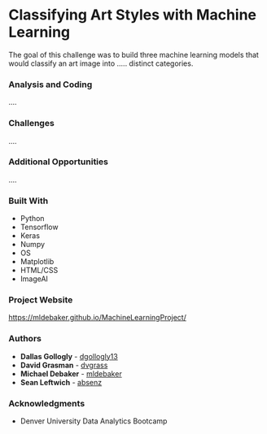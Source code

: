 # Classifying Art Styles with Machine Learning

The goal of this challenge was to build three machine learning models that would classify an art image into ..... distinct categories. 

### Analysis and Coding 

....

### Challenges

....

### Additional Opportunities

....

### Built With

* Python
* Tensorflow
* Keras
* Numpy
* OS 
* Matplotlib
* HTML/CSS
* ImageAI

### Project Website

https://mldebaker.github.io/MachineLearningProject/

### Authors

* **Dallas Gollogly** - [dgollogly13](https://github.com/dgollogly13)
* **David Grasman** - [dvgrass](https://github.com/dvgrass)
* **Michael Debaker** - [mldebaker](https://github.com/mldebaker)
* **Sean Leftwich** - [absenz](https://github.com/absenz)

### Acknowledgments

* Denver University Data Analytics Bootcamp 
